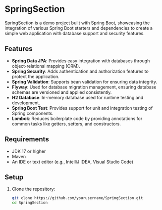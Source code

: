# SpringSection

SpringSection is a demo project built with Spring Boot, showcasing the integration of various Spring Boot starters and dependencies to create a simple web application with database support and security features.

## Features

- **Spring Data JPA**: Provides easy integration with databases through object-relational mapping (ORM).
- **Spring Security**: Adds authentication and authorization features to protect the application.
- **Spring Validation**: Supports bean validation for ensuring data integrity.
- **Flyway**: Used for database migration management, ensuring database schemas are versioned and applied consistently.
- **H2 Database**: In-memory database used for runtime testing and development.
- **Spring Boot Test**: Provides support for unit and integration testing of Spring components.
- **Lombok**: Reduces boilerplate code by providing annotations for common tasks like getters, setters, and constructors.

## Requirements

- JDK 17 or higher
- Maven
- An IDE or text editor (e.g., IntelliJ IDEA, Visual Studio Code)

## Setup

1. Clone the repository:

   ```bash
   git clone https://github.com/yourusername/SpringSection.git
   cd SpringSection

